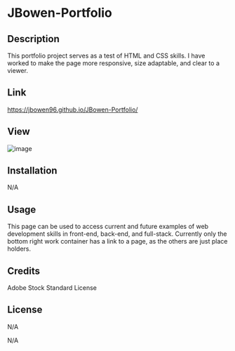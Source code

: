 # JBowen-Portfolio

## Description

This portfolio project serves as a test of HTML and CSS skills. I have worked to make the page more responsive, size adaptable, and clear to a viewer.

## Link
https://jbowen96.github.io/JBowen-Portfolio/

## View
![image](https://github.com/JBowen96/JBowen-Portfolio/assets/139276635/06f4785e-bc62-4060-a855-baaacf17d811)



## Installation

N/A

## Usage

This page can be used to access current and future examples of web development skills in front-end, back-end, and full-stack.
Currently only the bottom right work container has a link to a page, as the others are just place holders.

## Credits
Adobe Stock Standard License

## License
N/A

N/A
